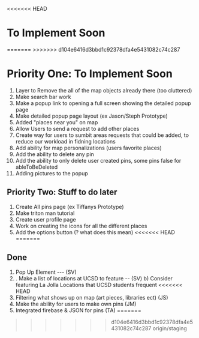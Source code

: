<<<<<<< HEAD

<h1> To Implement Soon </h1>
=======
>>>>>>> d104e6416d3bbd1c92378dfa4e5431082c74c287

<h1> Priority One: To Implement Soon </h1>

1. Layer to Remove the all of the map objects already there (too cluttered)
1. Make search bar work
1. Make a popup link to opening a full screen  showing the detailed popup page
1. Make detailed popup page layout (ex Jason/Steph Prototype)
1. Added "places near you" on map 
1. Allow Users to send a request to add other places
1. Create way for users to sumbit areas requests that could be added, to reduce our workload in fidning locations
1. Add ability for map personalizations (users favorite places)
1. Add the ability to delete any pin
1. Add the ability to only delete user created pins, some pins false for ableToBeDeleted
1. Adding pictures to the popup

<h2> Priority Two: Stuff to do later </h2>

1. Create All pins page (ex Tiffanys Prototype)
1. Make triton man tutorial 
1. Create user profile page
1. Work on creating the icons for all the different places
1.  Add the options button (? what does this mean)
<<<<<<< HEAD
=======

<h2> Done </h2>

1. Pop Up Element --- (SV)
1. . Make a list of locations at UCSD to feature -- (SV)
	b) Consider featuring La Jolla Locations that UCSD students frequent
<<<<<<< HEAD
1. Filtering what shows up on map (art pieces, libraries ect) (JS)
1. Make the ability for users to make own pins (JM)
1. Integrated firebase & JSON for pins (TA)
=======
>>>>>>> d104e6416d3bbd1c92378dfa4e5431082c74c287
>>>>>>> origin/staging
